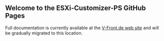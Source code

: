 ## Welcome to the ESXi-Customizer-PS GitHub Pages

Full documentation is currently available at the [V-Front.de web site](https://esxi-customizer-ps.v-front.de) and will be gradually migrated to this location.

